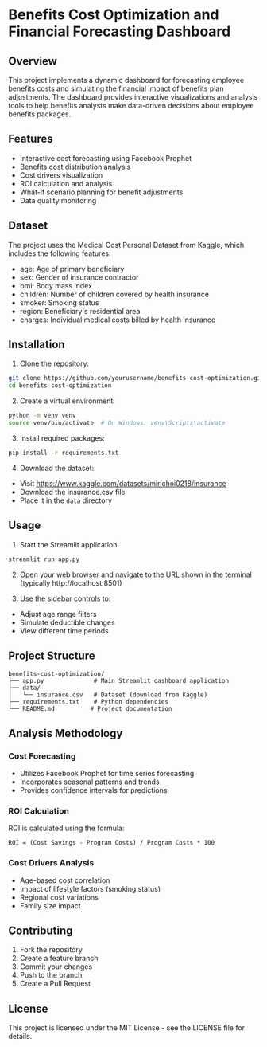 # Benefits Cost Optimization and Financial Forecasting Dashboard

## Overview
This project implements a dynamic dashboard for forecasting employee benefits costs and simulating the financial impact of benefits plan adjustments. The dashboard provides interactive visualizations and analysis tools to help benefits analysts make data-driven decisions about employee benefits packages.

## Features
- Interactive cost forecasting using Facebook Prophet
- Benefits cost distribution analysis
- Cost drivers visualization
- ROI calculation and analysis
- What-if scenario planning for benefit adjustments
- Data quality monitoring

## Dataset
The project uses the Medical Cost Personal Dataset from Kaggle, which includes the following features:
- age: Age of primary beneficiary
- sex: Gender of insurance contractor 
- bmi: Body mass index
- children: Number of children covered by health insurance
- smoker: Smoking status
- region: Beneficiary's residential area
- charges: Individual medical costs billed by health insurance

## Installation

1. Clone the repository:
```bash
git clone https://github.com/yourusername/benefits-cost-optimization.git
cd benefits-cost-optimization
```

2. Create a virtual environment:
```bash
python -m venv venv
source venv/bin/activate  # On Windows: venv\Scripts\activate
```

3. Install required packages:
```bash
pip install -r requirements.txt
```

4. Download the dataset:
- Visit https://www.kaggle.com/datasets/mirichoi0218/insurance
- Download the insurance.csv file
- Place it in the `data` directory

## Usage

1. Start the Streamlit application:
```bash
streamlit run app.py
```

2. Open your web browser and navigate to the URL shown in the terminal (typically http://localhost:8501)

3. Use the sidebar controls to:
- Adjust age range filters
- Simulate deductible changes
- View different time periods

## Project Structure
```
benefits-cost-optimization/
├── app.py              # Main Streamlit dashboard application
├── data/
│   └── insurance.csv   # Dataset (download from Kaggle)
├── requirements.txt    # Python dependencies
└── README.md          # Project documentation
```

## Analysis Methodology

### Cost Forecasting
- Utilizes Facebook Prophet for time series forecasting
- Incorporates seasonal patterns and trends
- Provides confidence intervals for predictions

### ROI Calculation
ROI is calculated using the formula:
```
ROI = (Cost Savings - Program Costs) / Program Costs * 100
```

### Cost Drivers Analysis
- Age-based cost correlation
- Impact of lifestyle factors (smoking status)
- Regional cost variations
- Family size impact

## Contributing
1. Fork the repository
2. Create a feature branch
3. Commit your changes
4. Push to the branch
5. Create a Pull Request

## License
This project is licensed under the MIT License - see the LICENSE file for details.
